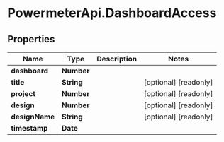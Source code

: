 # PowermeterApi.DashboardAccess

## Properties

Name | Type | Description | Notes
------------ | ------------- | ------------- | -------------
**dashboard** | **Number** |  | 
**title** | **String** |  | [optional] [readonly] 
**project** | **Number** |  | [optional] [readonly] 
**design** | **Number** |  | [optional] [readonly] 
**designName** | **String** |  | [optional] [readonly] 
**timestamp** | **Date** |  | 


